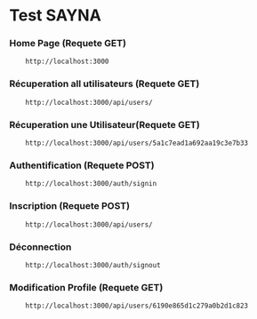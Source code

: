# Test SAYNA

### Home Page (Requete GET)

```link
    http://localhost:3000
```

### Récuperation all utilisateurs (Requete GET)
```link
    http://localhost:3000/api/users/
```
### Récuperation une Utilisateur(Requete GET)
```link
    http://localhost:3000/api/users/5a1c7ead1a692aa19c3e7b33
```
### Authentification (Requete POST)
```link
    http://localhost:3000/auth/signin
```
### Inscription (Requete POST)
```link
    http://localhost:3000/api/users/
```
### Déconnection
```link
    http://localhost:3000/auth/signout
```
### Modification Profile (Requete GET)
```link
    http://localhost:3000/api/users/6190e865d1c279a0b2d1c823
```